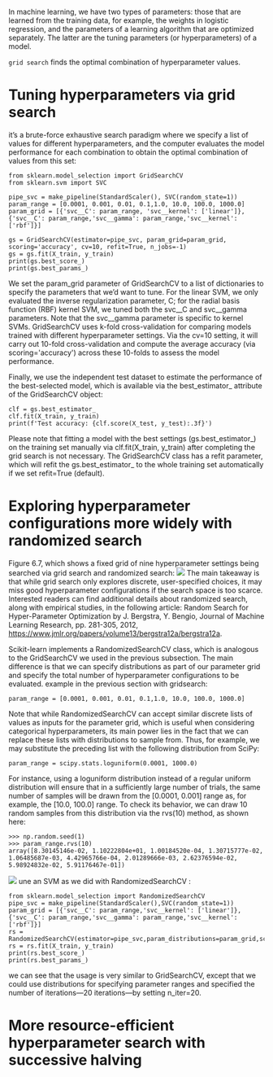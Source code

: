 In machine learning, we have two types of parameters: those that are learned from the training data, for example, the weights in logistic regression, and the parameters of a learning algorithm that are optimized separately. The latter are the tuning parameters (or hyperparameters) of a model.

`grid search` finds the optimal combination of hyperparameter values.

# Tuning hyperparameters via grid search
it’s a brute-force exhaustive search paradigm where we specify a list of values for different hyperparameters, and the computer evaluates the model performance for each combination to obtain the optimal combination of values from this set:
```
from sklearn.model_selection import GridSearchCV
from sklearn.svm import SVC

pipe_svc = make_pipeline(StandardScaler(), SVC(random_state=1))
param_range = [0.0001, 0.001, 0.01, 0.1,1.0, 10.0, 100.0, 1000.0]
param_grid = [{'svc__C': param_range, 'svc__kernel': ['linear']}, {'svc__C': param_range,'svc__gamma': param_range,'svc__kernel': ['rbf']}]

gs = GridSearchCV(estimator=pipe_svc, param_grid=param_grid, scoring='accuracy', cv=10, refit=True, n_jobs=-1)
gs = gs.fit(X_train, y_train)
print(gs.best_score_)
print(gs.best_params_)
```
We set the param_grid parameter of GridSearchCV to a list of dictionaries to specify the parameters that we’d want to tune. For the linear SVM, we only evaluated the inverse regularization parameter, C; for the radial basis function (RBF) kernel SVM, we tuned both the svc__C and svc__gamma parameters. Note that the svc__gamma parameter is specific to kernel SVMs.
GridSearchCV uses k-fold cross-validation for comparing models trained with different hyperparameter settings. Via the cv=10 setting, it will carry out 10-fold cross-validation and compute the average accuracy (via scoring='accuracy') across these 10-folds to assess the model performance.

Finally, we use the independent test dataset to estimate the performance of the best-selected model, which is available via the best_estimator_ attribute of the GridSearchCV object:
```
clf = gs.best_estimator_
clf.fit(X_train, y_train)
print(f'Test accuracy: {clf.score(X_test, y_test):.3f}')
```
Please note that fitting a model with the best settings (gs.best_estimator_) on the training set manually via clf.fit(X_train, y_train) after completing the grid search is not necessary. The GridSearchCV class has a refit parameter, which will refit the gs.best_estimator_ to the whole training set automatically if we set refit=True (default).
# Exploring hyperparameter configurations more widely with randomized search
Figure 6.7, which shows a fixed grid of nine hyperparameter settings being searched via grid search and randomized search:
![](https://i.imgur.com/mBDSlAN.png)
The main takeaway is that while grid search only explores discrete, user-specified choices, it may miss good hyperparameter configurations if the search space is too scarce. Interested readers can find additional details about randomized search, along with empirical studies, in the following article:
Random Search for Hyper-Parameter Optimization by J. Bergstra, Y. Bengio, Journal of Machine Learning Research, pp. 281-305, 2012, https://www.jmlr.org/papers/volume13/bergstra12a/bergstra12a.


Scikit-learn implements a RandomizedSearchCV class, which is analogous to the GridSearchCV we used in the previous subsection. The main difference is that we can specify distributions as part of our parameter grid and specify the total number of hyperparameter configurations to be evaluated.
example in the previous section with gridsearch:
```
param_range = [0.0001, 0.001, 0.01, 0.1,1.0, 10.0, 100.0, 1000.0]
```
Note that while RandomizedSearchCV can accept similar discrete lists of values as inputs for the parameter grid, which is useful when considering categorical hyperparameters, its main power lies in the fact that we can replace these lists with distributions to sample from. Thus, for example, we may substitute the preceding list with the following distribution from SciPy:
```
param_range = scipy.stats.loguniform(0.0001, 1000.0)
```
For instance, using a loguniform distribution instead of a regular uniform distribution will ensure that in a sufficiently large number of trials, the same number of samples will be drawn from the [0.0001, 0.001] range as, for example, the [10.0, 100.0] range. To check its behavior, we can draw 10
random samples from this distribution via the rvs(10) method, as shown here:
```
>>> np.random.seed(1)
>>> param_range.rvs(10)
array([8.30145146e-02, 1.10222804e+01, 1.00184520e-04, 1.30715777e-02,
1.06485687e-03, 4.42965766e-04, 2.01289666e-03, 2.62376594e-02,
5.98924832e-02, 5.91176467e-01])
```
![](https://i.imgur.com/W4KgMZc.png)
une an SVM as we did with RandomizedSearchCV :
```
from sklearn.model_selection import RandomizedSearchCV
pipe_svc = make_pipeline(StandardScaler(),SVC(random_state=1))
param_grid = [{'svc__C': param_range,'svc__kernel': ['linear']},{'svc__C': param_range,'svc__gamma': param_range,'svc__kernel': ['rbf']}]
rs = RandomizedSearchCV(estimator=pipe_svc,param_distributions=param_grid,scoring='accuracy',refit=True,n_iter=20,cv=10,random_state=1,n_jobs=-1)
rs = rs.fit(X_train, y_train)
print(rs.best_score_)
print(rs.best_params_)
```
we can see that the usage is very similar to GridSearchCV, except that we
could use distributions for specifying parameter ranges and specified the number of iterations—20 iterations—by setting n_iter=20.


# More resource-efficient hyperparameter search with successive halving